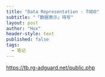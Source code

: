 ```yaml
---
title: "Data Representation - TODO"
subtitle: "「数据表示」待写"
layout: post
author: "Hux"
header-style: text
published: false
tags:
  - 笔记
---
```

https://tb.rg-adguard.net/public.php
